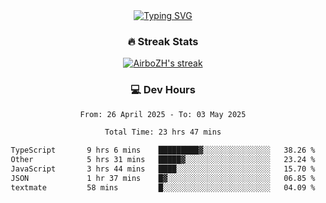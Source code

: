 
<div align="center">
  <a href="https://git.io/typing-svg"><img src="https://readme-typing-svg.demolab.com?font=Fira+Code&size=30&pause=1000&color=33F7F5&center=true&vCenter=true&width=435&lines=Hi+there+%F0%9F%91%8B+I+am+AirboZH+;Welcome+to+my+Github" alt="Typing SVG" /></a>

<h3>🔥 Streak Stats</h3>

<!-- GitHub Readme Streak Stats - https://github.com/DenverCoder1/github-readme-streak-stats -->
<p>
  <a href="https://github.com/DenverCoder1/github-readme-streak-stats">
    <img title="🔥 Get streak stats for your profile at git.io/streak-stats" alt="AirboZH's streak" src="https://streak-stats.demolab.com/?user=AirboZH&theme=monokai-metallian&hide_border=true"/>
  </a>
</p>

<h3>💻 Dev Hours</h3>
<!--START_SECTION:waka-->

```txt
From: 26 April 2025 - To: 03 May 2025

Total Time: 23 hrs 47 mins

TypeScript       9 hrs 6 mins    █████████▓░░░░░░░░░░░░░░░   38.26 %
Other            5 hrs 31 mins   █████▓░░░░░░░░░░░░░░░░░░░   23.24 %
JavaScript       3 hrs 44 mins   ████░░░░░░░░░░░░░░░░░░░░░   15.70 %
JSON             1 hr 37 mins    █▓░░░░░░░░░░░░░░░░░░░░░░░   06.85 %
textmate         58 mins         █░░░░░░░░░░░░░░░░░░░░░░░░   04.09 %
```

<!--END_SECTION:waka-->
</div>  
